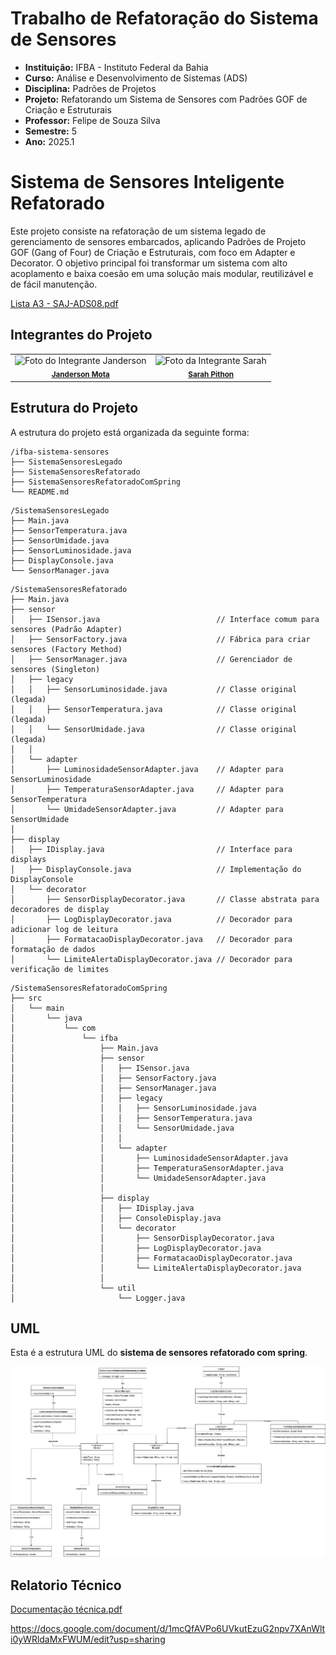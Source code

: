 # Trabalho de Refatoração do Sistema de Sensores
- **Instituição:** IFBA - Instituto Federal da Bahia
- **Curso:** Análise e Desenvolvimento de Sistemas (ADS)
- **Disciplina:** Padrões de Projetos
- **Projeto:** Refatorando um Sistema de Sensores com Padrões GOF de Criação e Estruturais
- **Professor:** Felipe de Souza Silva
- **Semestre:** 5
- **Ano:** 2025.1

# Sistema de Sensores Inteligente Refatorado

Este projeto consiste na refatoração de um sistema legado de gerenciamento de sensores embarcados, aplicando Padrões de Projeto GOF (Gang of Four) de Criação e Estruturais, com foco em Adapter e Decorator. O objetivo principal foi transformar um sistema com alto acoplamento e baixa coesão em uma solução mais modular, reutilizável e de fácil manutenção.


[Lista A3 - SAJ-ADS08.pdf](https://github.com/user-attachments/files/21475588/A3.-.SAJ-ADS08.-.Refatorando.um.Sistema.de.Sensores.com.Padroes.GOF.de.Criacao.e.Estruturais.pdf)

## Integrantes do Projeto

<table>
  <tr>
    <td align="center">
      <img src="https://avatars.githubusercontent.com/u/80362674?v=4" width="100px;" alt="Foto do Integrante Janderson"/><br />
      <sub><b><a href="https://github.com/JandersonMota">Janderson Mota</a></b></sub>
    </td>
    <td align="center">
      <img src="https://avatars.githubusercontent.com/u/110790276?v=4" width="100px;" alt="Foto da Integrante Sarah"/><br />
      <sub><b><a href="https://github.com/">Sarah Pithon</a></b></sub>
    </td>
  </tr>
</table>

## Estrutura do Projeto

A estrutura do projeto está organizada da seguinte forma:

```
/ifba-sistema-sensores
├── SistemaSensoresLegado
├── SistemaSensoresRefatorado
├── SistemaSensoresRefatoradoComSpring
└── README.md
```


```
/SistemaSensoresLegado
├── Main.java
├── SensorTemperatura.java
├── SensorUmidade.java
├── SensorLuminosidade.java
├── DisplayConsole.java
└── SensorManager.java
```


```
/SistemaSensoresRefatorado
├── Main.java
├── sensor
│   ├── ISensor.java                          // Interface comum para sensores (Padrão Adapter)
│   ├── SensorFactory.java                    // Fábrica para criar sensores (Factory Method)
│   ├── SensorManager.java                    // Gerenciador de sensores (Singleton)
│   ├── legacy
│   │   ├── SensorLuminosidade.java           // Classe original (legada)
│   │   ├── SensorTemperatura.java            // Classe original (legada)
│   │   └── SensorUmidade.java                // Classe original (legada)
│   │
│   └── adapter
│       ├── LuminosidadeSensorAdapter.java    // Adapter para SensorLuminosidade
│       ├── TemperaturaSensorAdapter.java     // Adapter para SensorTemperatura
│       └── UmidadeSensorAdapter.java         // Adapter para SensorUmidade
│
├── display
│   ├── IDisplay.java                         // Interface para displays
│   ├── DisplayConsole.java                   // Implementação do DisplayConsole
│   └── decorator
│       ├── SensorDisplayDecorator.java       // Classe abstrata para decoradores de display
│       ├── LogDisplayDecorator.java          // Decorador para adicionar log de leitura
│       ├── FormatacaoDisplayDecorator.java   // Decorador para formatação de dados
│       └── LimiteAlertaDisplayDecorator.java // Decorador para verificação de limites
```


```
/SistemaSensoresRefatoradoComSpring
├── src
│   └── main
│       └── java
│           └── com
│               └── ifba
│                   ├── Main.java
│                   ├── sensor
│                   │   ├── ISensor.java
│                   │   ├── SensorFactory.java
│                   │   ├── SensorManager.java
│                   │   ├── legacy
│                   │   │   ├── SensorLuminosidade.java
│                   │   │   ├── SensorTemperatura.java
│                   │   │   └── SensorUmidade.java
│                   │   │
│                   │   └── adapter
│                   │       ├── LuminosidadeSensorAdapter.java
│                   │       ├── TemperaturaSensorAdapter.java
│                   │       └── UmidadeSensorAdapter.java
│                   │
│                   ├── display
│                   │   ├── IDisplay.java
│                   │   ├── ConsoleDisplay.java
│                   │   └── decorator
│                   │       ├── SensorDisplayDecorator.java
│                   │       ├── LogDisplayDecorator.java
│                   │       ├── FormatacaoDisplayDecorator.java
│                   │       └── LimiteAlertaDisplayDecorator.java
│                   │
│                   └── util
│                       └── Logger.java
```

## UML
Esta é a estrutura UML do **sistema de sensores refatorado com spring**.

![UML do sitema com spring](<UML - Sistema de Sensores.png>)

## Relatorio Técnico

[Documentação técnica.pdf](https://github.com/user-attachments/files/21553553/Exercicio.-.Refatorando.um.Sistema.de.Sensores.com.Padroes.GOF.de.Criacao.e.Estruturais.pdf)

https://docs.google.com/document/d/1mcQfAVPo6UVkutEzuG2npv7XAnWlti0yWRldaMxFWUM/edit?usp=sharing
